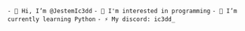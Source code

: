 ``- 👋 Hi, I’m @JestemIc3dd``
``- 👀 I'm interested in programming``
``- 🌱 I’m currently learning Python``
``- ⚡ My discord: ic3dd_``
